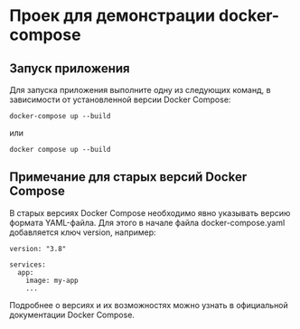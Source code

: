 # Проек для демонстрации docker-compose

## Запуск приложения
Для запуска приложения выполните одну из следующих команд, в зависимости от установленной версии Docker Compose:
```
docker-compose up --build
```
или
```
docker compose up --build
```

## Примечание для старых версий Docker Compose
В старых версиях Docker Compose необходимо явно указывать версию формата YAML-файла. Для этого в начале файла docker-compose.yaml добавляется ключ version, например:
```
version: "3.8"

services:
  app:
    image: my-app
    ...
```
Подробнее о версиях и их возможностях можно узнать в официальной документации Docker Compose.
